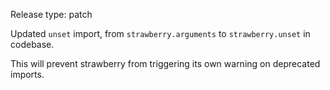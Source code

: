 Release type: patch

Updated `unset` import, from `strawberry.arguments` to `strawberry.unset` in codebase.

This will prevent strawberry from triggering its own warning on deprecated imports.
